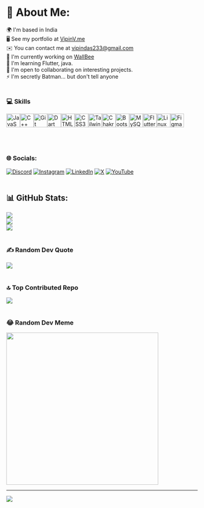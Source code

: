 # 💫 About Me:
🌍  I'm based in India<br>
🖥️  See my portfolio at [VipinV.me](https://vipinv.me/)<br>
✉️  You can contact me at vipindas233@gmail.com<br>
🚀  I'm currently working on [WallBee](https://github.com/Vipin-V/wallbee)<br>
🧠  I'm learning Flutter, java.<br>
🤝  I'm open to collaborating on interesting projects.<br>
⚡  I'm secretly Batman... but don't tell anyone
</br></br>

### 💻 Skills

<p align="left">
<a href="https://developer.mozilla.org/en-US/docs/Web/JavaScript" target="_blank" rel="noreferrer"><img src="https://raw.githubusercontent.com/danielcranney/readme-generator/main/public/icons/skills/javascript-colored.svg" width="36" height="36" alt="JavaScript" /></a><a href="https://docs.microsoft.com/en-us/cpp/?view=msvc-170" target="_blank" rel="noreferrer"><img src="https://raw.githubusercontent.com/danielcranney/readme-generator/main/public/icons/skills/cplusplus-colored.svg" width="36" height="36" alt="C++" /></a><a href="https://git-scm.com/" target="_blank" rel="noreferrer"><img src="https://raw.githubusercontent.com/danielcranney/readme-generator/main/public/icons/skills/git-colored.svg" width="36" height="36" alt="Git" /></a><a href="https://dart.dev/" target="_blank" rel="noreferrer"><img src="https://raw.githubusercontent.com/danielcranney/readme-generator/main/public/icons/skills/dart-colored.svg" width="36" height="36" alt="Dart" /></a><a href="https://developer.mozilla.org/en-US/docs/Glossary/HTML5" target="_blank" rel="noreferrer"><img src="https://raw.githubusercontent.com/danielcranney/readme-generator/main/public/icons/skills/html5-colored.svg" width="36" height="36" alt="HTML5" /></a><a href="https://www.w3.org/TR/CSS/#css" target="_blank" rel="noreferrer"><img src="https://raw.githubusercontent.com/danielcranney/readme-generator/main/public/icons/skills/css3-colored.svg" width="36" height="36" alt="CSS3" /></a><a href="https://tailwindcss.com/" target="_blank" rel="noreferrer"><img src="https://raw.githubusercontent.com/danielcranney/readme-generator/main/public/icons/skills/tailwindcss-colored.svg" width="36" height="36" alt="TailwindCSS" /></a><a href="https://chakra-ui.com/" target="_blank" rel="noreferrer"><img src="https://raw.githubusercontent.com/danielcranney/readme-generator/main/public/icons/skills/chakra-colored.svg" width="36" height="36" alt="Chakra UI" /></a><a href="https://getbootstrap.com/" target="_blank" rel="noreferrer"><img src="https://raw.githubusercontent.com/danielcranney/readme-generator/main/public/icons/skills/bootstrap-colored.svg" width="36" height="36" alt="Bootstrap" /></a><a href="https://www.mysql.com/" target="_blank" rel="noreferrer"><img src="https://raw.githubusercontent.com/danielcranney/readme-generator/main/public/icons/skills/mysql-colored.svg" width="36" height="36" alt="MySQL" /></a><a href="https://flutter.dev/" target="_blank" rel="noreferrer"><img src="https://raw.githubusercontent.com/danielcranney/readme-generator/main/public/icons/skills/flutter-colored.svg" width="36" height="36" alt="Flutter" /></a><a href="https://www.linux.org" target="_blank" rel="noreferrer"><img src="https://raw.githubusercontent.com/danielcranney/readme-generator/main/public/icons/skills/linux-colored.svg" width="36" height="36" alt="Linux" /></a><a href="https://www.figma.com/" target="_blank" rel="noreferrer"><img src="https://raw.githubusercontent.com/danielcranney/readme-generator/main/public/icons/skills/figma-colored.svg" width="36" height="36" alt="Figma" /></a>
</p>
</br></br>

### 🌐 Socials:
[![Discord](https://img.shields.io/badge/Discord-%237289DA.svg?logo=discord&logoColor=white)](https://discordapp.com/users/525720516560945153) [![Instagram](https://img.shields.io/badge/Instagram-%23E4405F.svg?logo=Instagram&logoColor=white)](https://instagram.com/_vipinv_) [![LinkedIn](https://img.shields.io/badge/LinkedIn-%230077B5.svg?logo=linkedin&logoColor=white)](https://linkedin.com/in/vipinv233) [![X](https://img.shields.io/badge/X-black.svg?logo=X&logoColor=white)](https://x.com/vipinv233) [![YouTube](https://img.shields.io/badge/YouTube-%23FF0000.svg?logo=YouTube&logoColor=white)](https://youtube.com/@Technopath) 
</br></br>

## 📊 GitHub Stats:
![](https://github-readme-stats.vercel.app/api?username=vipin-v&theme=dracula&hide_border=false&include_all_commits=false&count_private=true)<br/>
![](https://github-readme-streak-stats.herokuapp.com/?user=vipin-v&theme=dracula&hide_border=false)<br/>
![](https://github-readme-stats.vercel.app/api/top-langs/?username=vipin-v&theme=dracula&hide_border=false&include_all_commits=false&count_private=true&layout=compact)
</br></br>

### ✍️ Random Dev Quote
![](https://quotes-github-readme.vercel.app/api?type=horizontal&theme=radical)
</br></br>

### 🔝 Top Contributed Repo
![](https://github-contributor-stats.vercel.app/api?username=vipin-v&limit=5&theme=dracula&combine_all_yearly_contributions=true)
</br></br>

### 😂 Random Dev Meme
<img src='https://randommeme-five.vercel.app/' style="height: 400px;"/>

---
[![](https://visitcount.itsvg.in/api?id=vipin-v&icon=0&color=0)](https://visitcount.itsvg.in)


